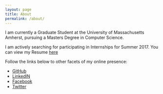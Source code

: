 ```yaml
---
layout: page
title: About
permalink: /about/
---
```


I am currently a Graduate Student at the University of Massachusetts Amherst, pursuing a Masters Degree in Computer Science.

I am actively searching for participating in Internships for Summer 2017. You can view my Resume [here](../Resume/)

Follow the links below to other facets of my online presence:

* [GitHub](https://www.github.com/parekhnish)
* [LinkedIN](https://www.linkedin.com/in/nishit-parekh)
* [Facebook](https://www.facebook.com/parekhnish)
* [Twitter](https://www.twitter.com/parekhnish)